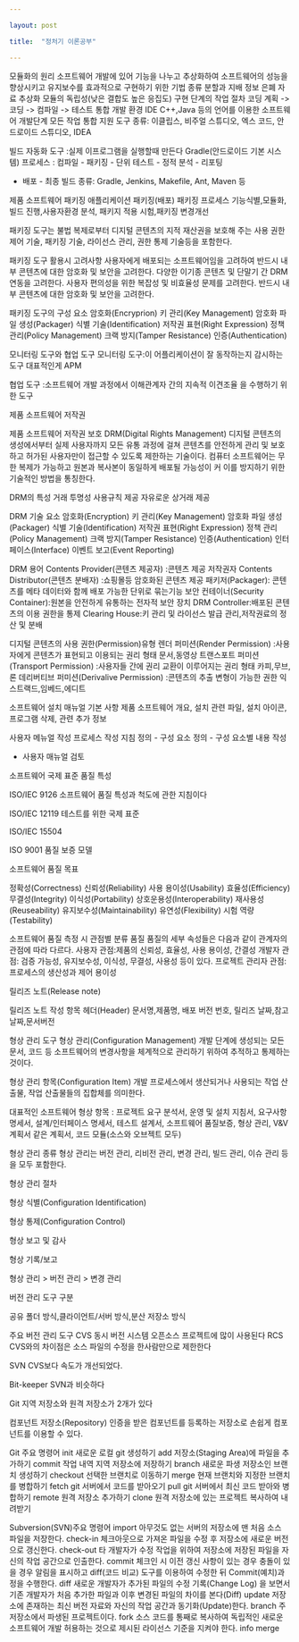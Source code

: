 ```yaml
---

layout: post

title:  "정처기 이론공부"

---
```


모듈화의 원리
소프트웨어 개발에 있어 기능을 나누고 추상화하여
소프트웨어의 성능을 향상시키고 유지보수를 효과적으로
구현하기 위한 기법
종류
분할과 지배
정보 은폐
자료 추상화
모듈의 독립성(낮은 결합도 높은 응집도)
구현 단계의 작업 절차
코딩 계획 -> 코딩 -> 컴파일 -> 테스트
통합 개발 환경 
IDE
C++,Java 등의 언어를 이용한 소프트웨어 개발단계
모든 작업 통합 지원 도구
종류: 이클립스, 비주얼 스튜디오, 엑스 코드, 안드로이드 스튜디오,
IDEA

빌드 자동화 도구 :실제 이프로그램을 실행할때 만든다
Gradle(안드로이드 기본 시스템)
프로세스 : 컴파일 - 패키징 - 단위 테스트 - 정적 분석 - 리포팅
- 배포 - 최종 빌드
종류: Gradle, Jenkins, Makefile, Ant, Maven 등

제품 소프트웨어 패키징
애플리케이션 패키징(배포)
패키징 프로세스
기능식별,모듈화,빌드 진행,사용자환경 분석,
패키지 적용 시험,패키징 변경개선

패키징 도구는 불법 복제로부터 디지털 콘텐츠의
지적 재산권을 보호해 주는 사용 권한 제어 기술,
패키징 기술, 라이선스 관리, 권한 통제 기술등을 포함한다.

패키징 도구 활용시 고려사항
사용자에게 배포되는 소프트웨어임을 고려하여 반드시 내부 콘텐츠에
대한 암호화 및 보안을 고려한다.
다양한 이기종 콘텐츠 및 단말기 간 DRM 연동을 고려한다.
사용자 편의성을 위한 복잡성 및 비효율성 문제를 고려한다.
반드시 내부 콘텐츠에 대한 암호화 및 보안을 고려한다.

패키징 도구의 구성 요소 
암호화(Encryprion)
키 관리(Key Management)
암호화 파일 생성(Packager)
식별 기술(Identification)
저작권 표현(Right Expression)
정책 관리(Policy Management)
크랙 방지(Tamper Resistance)
인증(Authentication)

모니터링 도구와 협업 도구 
모니터링 도구:이 어플리케이션이 잘 동작하는지 감시하는 도구
대표적인게 APM

협업 도구 :소프트웨어 개발 과정에서 이해관계자 간의 지속적 이견조율
을 수행하기 위한 도구

제품 소프트웨어 저작권

제품 소프트웨어 저작권 보호 
DRM(Digital Rights Management)
디지털 콘텐츠의 생성에서부터 실제 사용자까지 모든 유통 과정에
걸쳐 콘텐츠를 안전하게 관리 및 보호하고 허가된 사용자만이
접근할 수 있도록 제한하는 기술이다.
컴퓨터 소프트웨어는 무한 복제가 가능하고 원본과 복사본이 동일하게
배포될 가능성이 커 이를 방지하기 위한 기술적인 방법을 통칭한다.

DRM의 특성 
거래 투명성
사용규칙 제공
자유로운 상거래 제공

DRM 기술 요소
암호화(Encryption)
키 관리(Key Management)
암호화 파일 생성(Packager)
식별 기술(Identification)
저작권 표현(Right Expression)
정책 관리(Policy Management)
크랙 방지(Tamper Resistance)
인증(Authentication)
인터페이스(Interface)
이벤트 보고(Event Reporting)


DRM 용어
Contents Provider(콘텐츠 제공자) :콘텐츠 제공 저작권자
Contents Distributor(콘텐츠 분배자) :쇼핑몰등 암호화된 콘텐츠 제공
패키저(Packager): 콘텐츠를 메타 데이터와 함께 배포 가능한 단위로 묶는기능
보안 컨테이너(Security Container):원본을 안전하게 유통하는 전자적 보안 장치
DRM Controller:배포된 콘텐츠의 이용 권한을 통제
Clearing House:키 관리 및 라이선스 발급 관리,저작권료의 정산 및 분배

디지털 콘텐츠의 사용 권한(Permission)유형
렌더 퍼미션(Render Permission)
:사용자에게 콘텐츠가 표현되고 이용되는 권리 형태 문서,동영상
트랜스포트 퍼미션(Transport Permission)
:사용자들 간에 권리 교환이 이루어지는 권리 형태 카피,무브,론
데리버티브 퍼미션(Derivalive Permission)
:콘텐츠의 추출 변형이 가능한 권한 
익스트랙드,임베드,에디트

소프트웨어 설치 매뉴얼 기본 사항
제품 소프트웨어 개요, 설치 관련 파일, 설치 아이콘,
프로그램 삭제, 관련 추가 정보

사용자 메뉴얼 작성 프로세스
작성 지침 정의 - 구성 요소 정의 - 구성 요소별 내용 작성
- 사용자 매뉴얼 검토 

소프트웨어 국제 표준 품질 특성

ISO/IEC 9126  소프트웨어 품질 특성과 척도에 관한 지침이다

ISO/IEC 12119 테스트를 위한 국제 표준 

ISO/IEC 15504 


ISO 9001 품질 보증 모델 

소프트웨어 품질 목표

정확성(Correctness)
신뢰성(Reliability)
사용 용이성(Usability)
효율성(Efficiency)
무결성(Integrity)
이식성(Portability)
상호운용성(Interoperability)
재사용성(Reuseability)
유지보수성(Maintainability)
유연성(Flexibility)
시험 역량(Testability)

소프트웨어 품질 측정 시 관점별 분류
품질 품질의 세부 속성들은 다음과 같이 관계자의 관점에 따라 다르다.
사용자 관점:제품의 신뢰성, 효율성, 사용 용이성, 간결성 
개발자 관점: 검증 가능성, 유지보수성, 이식성, 무결성, 사용성 등이 있다.
프로젝트 관리자 관점: 프로세스의 생산성과 제어 용이성

릴리즈 노트(Release note)

릴리즈 노트 작성 항목
헤더(Header) 문서명,제품명, 배포 버전 번호, 릴리즈 날짜,참고 날짜,문서버전

형상 관리 도구
형상 관리(Configuration Management)
개발 단계에 생성되는 모든 문서, 코드 등 
소프트웨어의 변경사항을 체계적으로 관리하기 위하여 
추적하고 통제하는 것이다.

형상 관리 항목(Configuration Item)
개발 프로세스에서 생산되거나 사용되는 작업 산출물,
작업 산출물들의 집합체를 의미한다.

대표적인 소프트웨어 형상 항목 : 프로젝트 요구 분석서,
운영 및 설치 지침서, 요구사항 명세서, 설계/인터페이스 명세서,
테스트 설계서, 소프트웨어 품질보증, 형상 관리, V&V 계획서 같은 계획서,
코드 모듈(소스와 오브젝트 모두)

형상 관리 종류
형상 관리는 버전 관리, 리비전 관리, 변경 관리, 빌드 관리,
이슈 관리 등을 모두 포함한다.

형상 관리 절차

형상 식별(Configuration Identification) 

형상 통제(Configuration Control)

형상 보고 및 감사

형상 기록/보고

형상 관리 > 버전 관리 > 변경 관리

버전 관리 도구 구분

공유 폴더 방식,클라이언트/서버 방식,분산 저장소 방식

주요 버전 관리 도구
CVS
동시 버전 시스템
오픈소스 프로젝트에 많이 사용된다
RCS
CVS와의 차이점은 소스 파일의 수정을 한사람만으로 제한한다

SVN CVS보다 속도가 개선되었다.

Bit-keeper  SVN과 비슷하다

Git 지역 저장소와 원격 저장소가 2개가 있다


컴포넌트 저장소(Repository)
인증을 받은 컴포넌트를 등록하는 저장소로 손쉽게 컴포넌트를 이용할 수 있다.

Git 주요 명령어
init 새로운 로컬 git 생성하기
add 저장소(Staging Area)에 파일을 추가하기
commit 작업 내역 지역 저장소에 저장하기
branch 새로운 파생 저장소인 브랜치 생성하기
checkout 선택한 브랜치로 이동하기
merge 현재 브랜치와 지정한 브랜치를 병합하기
fetch git 서버에서 코드를 받아오기
pull git 서버에서 최신 코드 받아와 병합하기
remote 원격 저장소 추가하기
clone 원격 저장소에 있는 프로젝트 복사하여 내려받기

Subversion(SVN)주요 명령어
import 아무것도 없는 서버의 저장소에 맨 처음 소스 파일을 저장한다.
check-in 체크아웃으로 가져온 파일을 수정 후 저장소에 새로운 버전으로 갱신한다.
check-out 타 개발자가 수정 작업을 위하여 저장소에 저장된 파일을 자신의 작업 공간으로 인출한다.
commit 체크인 시 이전 갱신 사항이 있는 경우 충돌이 있을 경우
알림을 표시하고 diff(코드 비교) 도구를 이용하여
수정한 뒤 Commit(예치)과정을 수행한다.
diff 새로운 개발자가 추가된 파일의 수정 기록(Change Log)
을 보면서 기존 개발자가 처음 추가한 파일과 이후 변경된 파일의
차이를 본다(Diff)
update 저장소에 존재하는 최신 버전 자료와 자신의 작업 공간과
동기화(Update)한다.
branch 주 저장소에서 파생된 프로젝트이다.
fork 소스 코드를 통째로 복사하여 독립적인 새로운 소프트웨어 개발
허용하는 것으로 제시된 라이선스 기준을 지켜야 한다.
info
merge 
